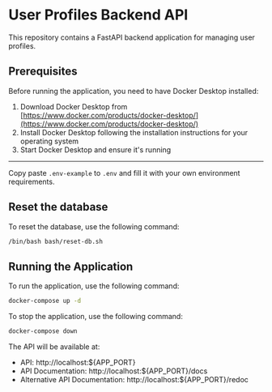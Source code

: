 # User Profiles Backend API

This repository contains a FastAPI backend application for managing user profiles.

## Prerequisites

Before running the application, you need to have Docker Desktop installed:

1. Download Docker Desktop from [https://www.docker.com/products/docker-desktop/](https://www.docker.com/products/docker-desktop/)
2. Install Docker Desktop following the installation instructions for your operating system
3. Start Docker Desktop and ensure it's running

---

Copy paste `.env-example` to `.env` and fill it with your own environment requirements.

## Reset the database

To reset the database, use the following command:
```bash
/bin/bash bash/reset-db.sh
```

## Running the Application

To run the application, use the following command:

```bash
docker-compose up -d
```

To stop the application, use the following command:

```bash
docker-compose down
```

The API will be available at:
- API: http://localhost:${APP_PORT}
- API Documentation: http://localhost:${APP_PORT}/docs
- Alternative API Documentation: http://localhost:${APP_PORT}/redoc
